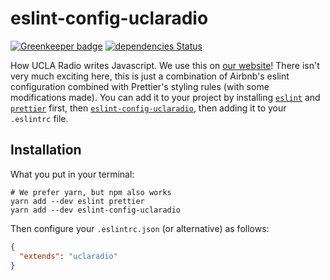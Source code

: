 # eslint-config-uclaradio

[![Greenkeeper badge](https://badges.greenkeeper.io/uclaradio/eslint-config-uclaradio.svg)](https://greenkeeper.io/)
[![dependencies Status](https://david-dm.org/uclaradio/eslint-config-uclaradio/status.svg)](https://david-dm.org/uclaradio/eslint-config-uclaradio)

How UCLA Radio writes Javascript. We use this on [our website](https://github.com/uclaradio/uclaradio)! There isn't very much exciting here, this is just a combination of Airbnb's eslint configuration combined with Prettier's styling rules (with some modifications made). You can add it to your project by installing [`eslint`](https://www.npmjs.com/package/eslint) and [`prettier`](https://www.npmjs.com/package/prettier) first, then [`eslint-config-uclaradio`](https://www.npmjs.com/package/eslint-config-uclaradio), then adding it to your `.eslintrc` file.

## Installation

What you put in your terminal:
```shell
# We prefer yarn, but npm also works
yarn add --dev eslint prettier
yarn add --dev eslint-config-uclaradio
```

Then configure your `.eslintrc.json` (or alternative) as follows:
```json
{
  "extends": "uclaradio"
}
```